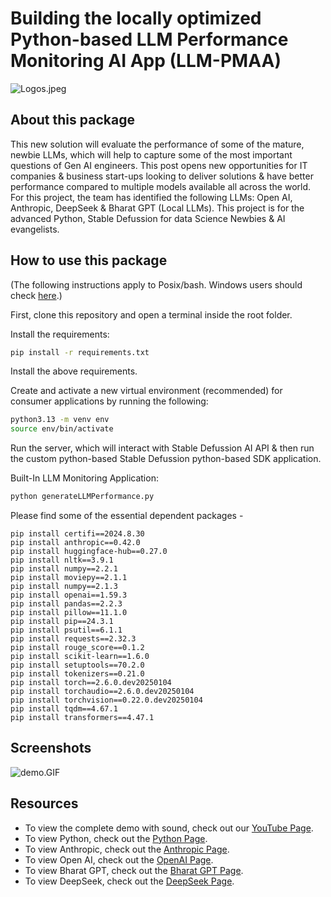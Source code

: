 # Building the locally optimized Python-based LLM Performance Monitoring AI App (LLM-PMAA)

![Logos.jpeg](Logos.jpeg)

## About this package

This new solution will evaluate the performance of some of the mature, newbie LLMs, which will help to capture some of the most important questions of Gen AI engineers. This post opens new opportunities for IT companies & business start-ups looking to deliver solutions & have better performance compared to multiple models available all across the world. For this project, the team has identified the following LLMs: Open AI, Anthropic, DeepSeek & Bharat GPT (Local LLMs). This project is for the advanced Python, Stable Defussion for data Science Newbies & AI evangelists.


## How to use this package

(The following instructions apply to Posix/bash. Windows users should check [here](https://docs.python.org/3/library/venv.html).)

First, clone this repository and open a terminal inside the root folder.

Install the requirements:

```bash
pip install -r requirements.txt
```

Install the above requirements.

Create and activate a new virtual environment (recommended) for consumer applications by running the following:

```bash
python3.13 -m venv env
source env/bin/activate
```

Run the server, which will interact with Stable Defussion AI API & then run the custom python-based Stable Defussion python-based SDK application.

Built-In LLM Monitoring Application: 

```bash
python generateLLMPerformance.py
```

Please find some of the essential dependent packages -

```
pip install certifi==2024.8.30
pip install anthropic==0.42.0
pip install huggingface-hub==0.27.0
pip install nltk==3.9.1
pip install numpy==2.2.1
pip install moviepy==2.1.1
pip install numpy==2.1.3
pip install openai==1.59.3
pip install pandas==2.2.3
pip install pillow==11.1.0
pip install pip==24.3.1
pip install psutil==6.1.1
pip install requests==2.32.3
pip install rouge_score==0.1.2
pip install scikit-learn==1.6.0
pip install setuptools==70.2.0
pip install tokenizers==0.21.0
pip install torch==2.6.0.dev20250104
pip install torchaudio==2.6.0.dev20250104
pip install torchvision==0.22.0.dev20250104
pip install tqdm==4.67.1
pip install transformers==4.47.1

```

## Screenshots

![demo.GIF](demo.GIF)

## Resources

- To view the complete demo with sound, check out our [YouTube Page](https://youtu.be/jMERwsokd6Q).
- To view Python, check out the [Python Page](https://docs.python.org/3/).
- To view Anthropic, check out the [Anthropic Page](https://docs.anthropic.com/en/docs/welcome).
- To view Open AI, check out the [OpenAI Page](https://huggingface.co/stabilityai/stable-diffusion-3.5-large).
- To view Bharat GPT, check out the [Bharat GPT Page](https://huggingface.co/CoRover/BharatGPT-3B-Indic).
- To view DeepSeek, check out the [DeepSeek Page](https://api-docs.deepseek.com/api/deepseek-api).
